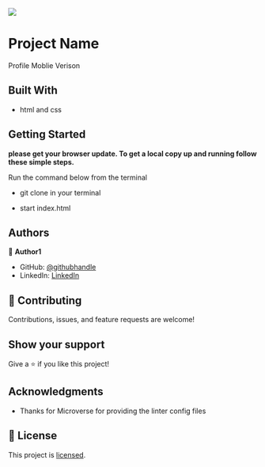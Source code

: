 ![](https://img.shields.io/badge/Microverse-blueviolet)

# Project Name
Profile Moblie Verison

## Built With

- html and css

## Getting Started

**please get your browser update. To get a local copy up and running follow these simple steps.**

Run the command below from the terminal

- git clone in your terminal

- start index.html



## Authors

👤 **Author1**

- GitHub: [@githubhandle](https://github.com/Doheera-kosi)
- LinkedIn: [LinkedIn](https://www.linkedin.com/in/evans-kupour-1879421a3/)


## 🤝 Contributing

Contributions, issues, and feature requests are welcome!


## Show your support

Give a ⭐️ if you like this project!

## Acknowledgments

- Thanks for Microverse for providing the linter config files

## 📝 License

This project is [licensed](https://github.com/Doheera-kosi/Hello-Microverse/blob/feature/MIT.md).
